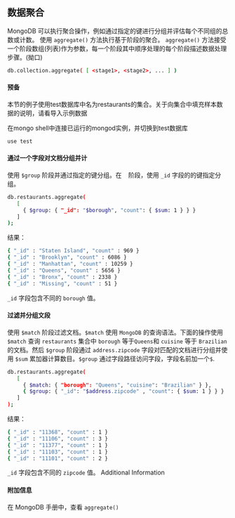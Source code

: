 ## 数据聚合
MongoDB 可以执行聚合操作，例如通过指定的键进行分组并评估每个不同组的总数或计数。
使用 `aggregate()` 方法执行基于阶段的聚合。 `aggregate()` 方法接受一个阶段数组(列表)作为参数，每一个阶段其中顺序处理的每个阶段描述数据处理步骤。(拗口)
```bash
db.collection.aggregate( [ <stage1>, <stage2>, ... ] )
```
#### 预备

本节的例子使用test数据库中名为restaurants的集合。关于向集合中填充样本数据的说明，请看导入示例数据

在mongo shell中连接已运行的mongod实例，并切换到test数据库
```bash
use test
```
#### 通过一个字段对文档分组并计
使用 `$group` 阶段并通过指定的键分组。在 ` ` 阶段，使用 `_id` 字段的的键指定分组。
```bash
db.restaurants.aggregate(
   [
     { $group: { "_id": "$borough", "count": { $sum: 1 } } }
   ]
);
```
结果：
```bash
{ "_id" : "Staten Island", "count" : 969 }
{ "_id" : "Brooklyn", "count" : 6086 }
{ "_id" : "Manhattan", "count" : 10259 }
{ "_id" : "Queens", "count" : 5656 }
{ "_id" : "Bronx", "count" : 2338 }
{ "_id" : "Missing", "count" : 51 }
```
`_id` 字段包含不同的 `borough` 值。

#### 过滤并分组文段
使用 `$match` 阶段过滤文档。`$match` 使用 `MongoDB` 的查询语法。下面的操作使用 `$match` 查询 `restaurants` 集合中 `borough` 等于`Queens`和 `cuisine` 等于 `Brazilian` 的文档。然后 `$group` 阶段通过 `address.zipcode` 字段对匹配的文档进行分组并使用 `$sum`  累加器计算数目。`$group` 通过字段路径访问字段，字段名前加一个`$`.
```bash
db.restaurants.aggregate(
   [
     { $match: { "borough": "Queens", "cuisine": "Brazilian" } },
     { $group: { "_id": "$address.zipcode" , "count": { $sum: 1 } } }
   ]
);
```
结果：
```bash
{ "_id" : "11368", "count" : 1 }
{ "_id" : "11106", "count" : 3 }
{ "_id" : "11377", "count" : 1 }
{ "_id" : "11103", "count" : 1 }
{ "_id" : "11101", "count" : 2 }
```

`_id` 字段包含不同的 `zipcode` 值。 
Additional Information
#### 附加信息
在 MongoDB 手册中，查看 `aggregate()`
